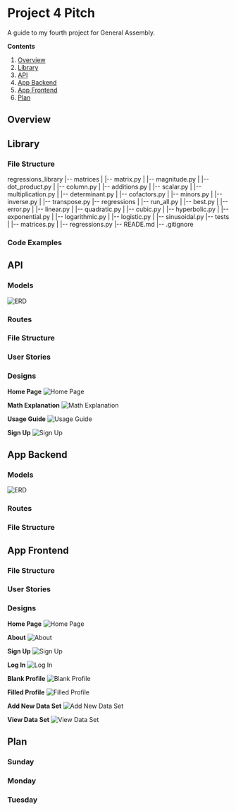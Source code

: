 # Project 4 Pitch

A guide to my fourth project for General Assembly.

**Contents**

1. [Overview](https://github.com/jtreeves/project_4_pitch#overview)
2. [Library](https://github.com/jtreeves/project_4_pitch#library)
3. [API](https://github.com/jtreeves/project_4_pitch#api)
4. [App Backend](https://github.com/jtreeves/project_4_pitch#app-backend)
5. [App Frontend](https://github.com/jtreeves/project_4_pitch#app-frontend)
6. [Plan](https://github.com/jtreeves/project_4_pitch#plan)

## Overview

## Library

### File Structure

regressions_library
|-- matrices
|   |-- matrix.py
|   |-- magnitude.py
|   |-- dot_product.py
|   |-- column.py
|   |-- additions.py
|   |-- scalar.py
|   |-- multiplication.py
|   |-- determinant.py
|   |-- cofactors.py
|   |-- minors.py
|   |-- inverse.py
|   |-- transpose.py
|-- regressions
|   |-- run_all.py
|   |-- best.py
|   |-- error.py
|   |-- linear.py
|   |-- quadratic.py
|   |-- cubic.py
|   |-- hyperbolic.py
|   |-- exponential.py
|   |-- logarithmic.py
|   |-- logistic.py
|   |-- sinusoidal.py
|-- tests
|   |-- matrices.py
|   |-- regressions.py
|-- READE.md
|-- .gitignore

### Code Examples

## API

### Models

![ERD](/images/erd-r.png)

### Routes

### File Structure

### User Stories

### Designs

**Home Page**
![Home Page](/images/wireframe-r1.png)

**Math Explanation**
![Math Explanation](/images/wireframe-r2.png)

**Usage Guide**
![Usage Guide](/images/wireframe-r3.png)

**Sign Up**
![Sign Up](/images/wireframe-r4.png)

## App Backend

### Models

![ERD](/images/erd-p.png)

### Routes

### File Structure

## App Frontend

### File Structure

### User Stories

### Designs

**Home Page**
![Home Page](/images/wireframe-p1.png)

**About**
![About](/images/wireframe-p2.png)

**Sign Up**
![Sign Up](/images/wireframe-p3.png)

**Log In**
![Log In](/images/wireframe-p4.png)

**Blank Profile**
![Blank Profile](/images/wireframe-p5.png)

**Filled Profile**
![Filled Profile](/images/wireframe-p6.png)

**Add New Data Set**
![Add New Data Set](/images/wireframe-p7.png)

**View Data Set**
![View Data Set](/images/wireframe-p8.png)

## Plan

### Sunday

### Monday

### Tuesday